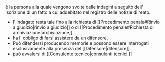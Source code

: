 
è la persona alla quale vengono svolte delle indagini a seguito dell' iscrizione di un fatto a cui addebitato nel registro delle notizie di reato.
- l' indagato resta tale fino alla richiesta di [[Procedimento penale#Rinvio a giudizio|rinvio a giudizio]] o di [[Procedimento penale#Richiesta di archiviazione|archiviazione]].
- ha l' obbligo di farsi assistere da un difensore. 
- Può difendersi producendo memorie e possono essere interrogati esclusivamente alla presenza del [[Difensore|difensore]].
- può avvalersi di [[Consulente tecnico|consulenti tecnici.]]  
